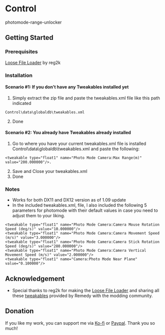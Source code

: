 # Control
photomode-range-unlocker

## Getting Started
### Prerequisites
[Loose File Loader](https://www.nexusmods.com/control/mods/11) by reg2k

### Installation
#### Scenario #1: If you don't have any Tweakables installed yet
1. Simply extract the zip file and paste the tweakables.xml file like this path indicated 
```
Control\data\globaldb\tweakables.xml
```
2. Done

#### Scenario #2: You already have Tweakables already installed
1. Go to where you have your current tweakables.xml file is installed Control\data\globaldb\tweakables.xml and paste the following: 
```
<tweakable type="float1" name="Photo Mode Camera:Max Range(m)" value="200.000000"/>.
```
2. Save and Close your tweakables.xml
3. Done

### Notes
- Works for both DX11 and DX12 version as of 1.09 update
- In the included tweakables.xml, file, I also included the following 5 parameters for photomode with their default values in case you need to adjust them to your liking.
```
<tweakable type="float1" name="Photo Mode Camera:Camera Mouse Rotation Speed (deg/s)" value="10.000000"/>
<tweakable type="float1" name="Photo Mode Camera:Camera Movement Speed (m/s)" value="3.000000"/>
<tweakable type="float1" name="Photo Mode Camera:Camera Stick Rotation Speed (deg/s)" value="280.000000"/>
<tweakable type="float1" name="Photo Mode Camera:Camera Vertical Movement Speed (m/s)" value="2.000000"/>
<tweakable type="float1" name="Camera:Photo Mode Near Plane" value="0.100000"/>
```

## Acknowledgement
* Special thanks to reg2k for making the [Loose File Loader](https://www.nexusmods.com/control/mods/11) and sharing all these [tweakables](https://www.nexusmods.com/control/mods/14) provided by Remedy with the modding community.

## Donation
If you like my work, you can support me via [Ko-fi](https://ko-fi.com/ilikedetectives) or [Paypal](https://www.paypal.com/paypalme2/colin9999). Thank you so much!

